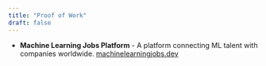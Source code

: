 ```yaml
---
title: "Proof of Work"
draft: false
---
```



- **Machine Learning Jobs Platform** - A platform connecting ML talent with companies worldwide. [machinelearningjobs.dev](https://machinelearningjobs.dev/)



